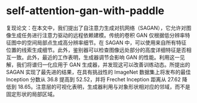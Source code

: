 # self-attention-gan-with-paddle
复现论文：在本文中，我们提出了自注意力生成对抗网络（SAGAN），它允许对图像生成任务进行注意力驱动的远程依赖建模。传统的卷积 GAN 仅根据低分辨率特征图中的空间局部点生成高分辨率细节。在 SAGAN 中，可以使用来自所有特征位置的线索生成细节。此外，鉴别器可以检查图像远处部分的高度详细特征是否相互一致。此外，最近的工作表明，生成器调节会影响 GAN 的性能。利用这一见解，我们将谱归一化应用于 GAN 生成器，并发现这可以改善训练动态。所提出的 SAGAN 实现了最先进的结果，在具有挑战性的 ImageNet 数据集上将发布的最佳 Inception 分数从 36.8 提高到 52.52，并将 Frechet Inception 距离从 27.62 降低到 18.65。注意层的可视化表明，生成器利用与对象形状相对应的邻域，而不是固定形状的局部区域。
